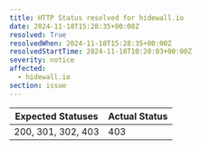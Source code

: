 ```yaml
---
title: HTTP Status resolved for hidewall.io
date: 2024-11-18T15:28:35+00:00Z
resolved: True
resolvedWhen: 2024-11-18T15:28:35+00:00Z
resolvedStartTime: 2024-11-18T10:20:03+00:00Z
severity: notice
affected:
  - hidewall.io
section: issue
---
```


| Expected Statuses | Actual Status  |
|-------------------|----------------|
| 200, 301, 302, 403 | 403 |
